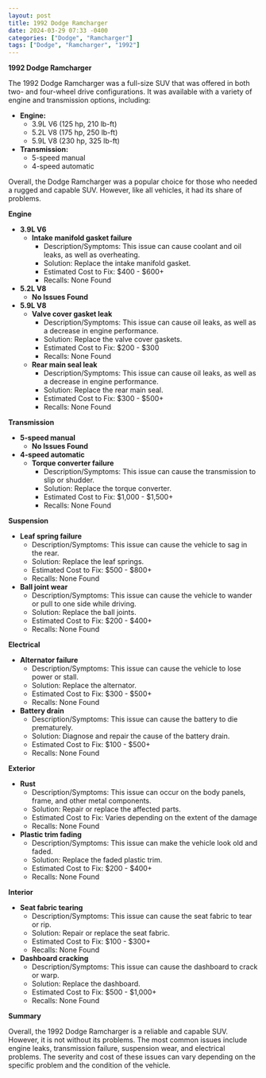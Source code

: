 ```yaml
---
layout: post
title: 1992 Dodge Ramcharger
date: 2024-03-29 07:33 -0400
categories: ["Dodge", "Ramcharger"]
tags: ["Dodge", "Ramcharger", "1992"]
---
```

**1992 Dodge Ramcharger**

The 1992 Dodge Ramcharger was a full-size SUV that was offered in both two- and four-wheel drive configurations. It was available with a variety of engine and transmission options, including:

* **Engine:**
    * 3.9L V6 (125 hp, 210 lb-ft)
    * 5.2L V8 (175 hp, 250 lb-ft)
    * 5.9L V8 (230 hp, 325 lb-ft)
* **Transmission:**
    * 5-speed manual
    * 4-speed automatic

Overall, the Dodge Ramcharger was a popular choice for those who needed a rugged and capable SUV. However, like all vehicles, it had its share of problems.

**Engine**

* **3.9L V6**
    * **Intake manifold gasket failure**
        * Description/Symptoms: This issue can cause coolant and oil leaks, as well as overheating.
        * Solution: Replace the intake manifold gasket.
        * Estimated Cost to Fix: $400 - $600+
        * Recalls: None Found
* **5.2L V8**
    * **No Issues Found**
* **5.9L V8**
    * **Valve cover gasket leak**
        * Description/Symptoms: This issue can cause oil leaks, as well as a decrease in engine performance.
        * Solution: Replace the valve cover gaskets.
        * Estimated Cost to Fix: $200 - $300
        * Recalls: None Found
    * **Rear main seal leak**
        * Description/Symptoms: This issue can cause oil leaks, as well as a decrease in engine performance.
        * Solution: Replace the rear main seal.
        * Estimated Cost to Fix: $300 - $500+
        * Recalls: None Found

**Transmission**

* **5-speed manual**
    * **No Issues Found**
* **4-speed automatic**
    * **Torque converter failure**
        * Description/Symptoms: This issue can cause the transmission to slip or shudder.
        * Solution: Replace the torque converter.
        * Estimated Cost to Fix: $1,000 - $1,500+
        * Recalls: None Found

**Suspension**

* **Leaf spring failure**
    * Description/Symptoms: This issue can cause the vehicle to sag in the rear.
    * Solution: Replace the leaf springs.
    * Estimated Cost to Fix: $500 - $800+
    * Recalls: None Found
* **Ball joint wear**
    * Description/Symptoms: This issue can cause the vehicle to wander or pull to one side while driving.
    * Solution: Replace the ball joints.
    * Estimated Cost to Fix: $200 - $400+
    * Recalls: None Found

**Electrical**

* **Alternator failure**
    * Description/Symptoms: This issue can cause the vehicle to lose power or stall.
    * Solution: Replace the alternator.
    * Estimated Cost to Fix: $300 - $500+
    * Recalls: None Found
* **Battery drain**
    * Description/Symptoms: This issue can cause the battery to die prematurely.
    * Solution: Diagnose and repair the cause of the battery drain.
    * Estimated Cost to Fix: $100 - $500+
    * Recalls: None Found

**Exterior**

* **Rust**
    * Description/Symptoms: This issue can occur on the body panels, frame, and other metal components.
    * Solution: Repair or replace the affected parts.
    * Estimated Cost to Fix: Varies depending on the extent of the damage
    * Recalls: None Found
* **Plastic trim fading**
    * Description/Symptoms: This issue can make the vehicle look old and faded.
    * Solution: Replace the faded plastic trim.
    * Estimated Cost to Fix: $200 - $400+
    * Recalls: None Found

**Interior**

* **Seat fabric tearing**
    * Description/Symptoms: This issue can cause the seat fabric to tear or rip.
    * Solution: Repair or replace the seat fabric.
    * Estimated Cost to Fix: $100 - $300+
    * Recalls: None Found
* **Dashboard cracking**
    * Description/Symptoms: This issue can cause the dashboard to crack or warp.
    * Solution: Replace the dashboard.
    * Estimated Cost to Fix: $500 - $1,000+
    * Recalls: None Found

**Summary**

Overall, the 1992 Dodge Ramcharger is a reliable and capable SUV. However, it is not without its problems. The most common issues include engine leaks, transmission failure, suspension wear, and electrical problems. The severity and cost of these issues can vary depending on the specific problem and the condition of the vehicle.
